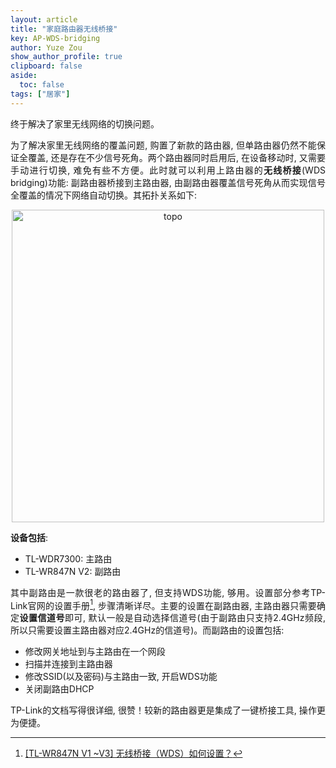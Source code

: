 ```yaml
---
layout: article
title: "家庭路由器无线桥接"
key: AP-WDS-bridging
author: Yuze Zou
show_author_profile: true
clipboard: false
aside:
  toc: false
tags: ["居家"]
---
```


终于解决了家里无线网络的切换问题。<!--more-->

<div style="margin: 0 auto;" align="justify" markdown="1">

为了解决家里无线网络的覆盖问题, 购置了新款的路由器, 但单路由器仍然不能保证全覆盖, 还是存在不少信号死角。两个路由器同时启用后, 在设备移动时, 又需要手动进行切换, 难免有些不方便。此时就可以利用上路由器的**无线桥接**(WDS bridging)功能: 副路由器桥接到主路由器, 由副路由器覆盖信号死角从而实现信号全覆盖的情况下网络自动切换。其拓扑关系如下:  

<div align="center">
<img src="https://img.be-my-only.xyz/AP-WDS-bridging.png" alt="topo" width="500px" class="shadow rounded">
</div>

**设备包括**:  
- TL-WDR7300: 主路由
- TL-WR847N V2: 副路由

其中副路由是一款很老的路由器了, 但支持WDS功能, 够用。设置部分参考TP-Link官网的设置手册[^manual], 步骤清晰详尽。主要的设置在副路由器, 主路由器只需要确定**设置信道号**即可, 默认一般是自动选择信道号(由于副路由只支持2.4GHz频段, 所以只需要设置主路由器对应2.4GHz的信道号)。而副路由的设置包括:  

- 修改网关地址到与主路由在一个网段
- 扫描并连接到主路由器
- 修改SSID(以及密码)与主路由一致, 开启WDS功能
- 关闭副路由DHCP

TP-Link的文档写得很详细, 很赞！较新的路由器更是集成了一键桥接工具, 操作更为便捷。

</div>

[^manual]: [[TL-WR847N V1 ~V3] 无线桥接（WDS）如何设置？](https://service.tp-link.com.cn/detail_article_698.html)